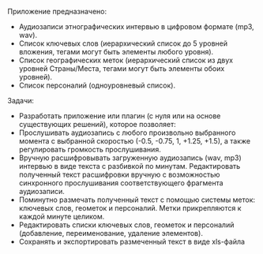 Приложение предназначено:

- Аудиозаписи этнографических интервью в цифровом формате (mp3, wav).
- Список ключевых слов (иерархический список до 5 уровней вложения, тегами могут быть элементы любого уровня).
- Список географических меток (иерархический список из двух уровней Страны/Места, тегами могут быть элементы обоих уровней).
- Список персоналий (одноуровневый список).

Задачи:
  - Разработать приложение или плагин (с нуля или на основе существующих решений), которое позволяет:
  - Прослушивать аудиозапись с любого произвольно выбранного момента с выбранной скоростью (-0.5, -0.75, 1, +1.25, +1.5), а также регулировать громкость прослушивания.
  - Вручную расшифровывать загруженную аудиозапись (wav, mp3) интервью в виде текста с разбивкой по минутам.
Редактировать полученный текст расшифровки вручную с возможностью синхронного прослушивания соответствующего фрагмента аудиозаписи.
  - Поминутно размечать полученный текст с помощью системы меток: ключевых слов, геометок и персоналий. Метки прикрепляются к каждой минуте целиком.
  - Редактировать списки ключевых слов, геометок и персоналий (добавление, переименование, удаление элементов).
  - Сохранять и экспортировать размеченный текст в виде xls-файла
